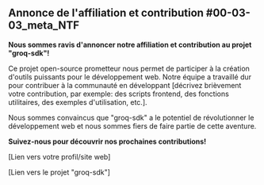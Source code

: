 ##  Annonce de l'affiliation et contribution  #00-03-03_meta_NTF

**Nous sommes ravis d'annoncer notre affiliation et contribution au projet "groq-sdk"!**

Ce projet open-source prometteur nous permet de participer à la création d'outils puissants pour le développement web. Notre équipe a travaillé dur pour contribuer à la communauté en développant [décrivez brièvement votre contribution, par exemple: des scripts frontend, des fonctions utilitaires, des exemples d'utilisation, etc.].

Nous sommes convaincus que "groq-sdk" a le potentiel de révolutionner le développement web et nous sommes fiers de faire partie de cette aventure.

**Suivez-nous pour découvrir nos prochaines contributions!**

[Lien vers votre profil/site web]

[Lien vers le projet "groq-sdk"]



